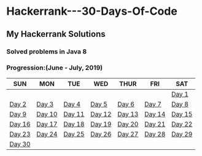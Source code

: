 # Hackerrank---30-Days-Of-Code
## My Hackerrank Solutions
### Solved problems in Java 8 

### Progression:(June - July, 2019)

SUN | MON | TUE | WED | THUR | FRI | SAT
--- | --- | --- | --- | --- | --- | ---
    |     |     |     |     |     | [Day 1]()
[Day 2]() | [Day 3]() | [Day 4]() | [Day 5]() | [Day 6]() | [Day 7]() | [Day 8]() 
[Day 9]() | [Day 10]() | [Day 11]() | [Day 12]() | [Day 13]() | [Day 14]() | [Day 15]() 
[Day 16]() | [Day 17]() | [Day 18]() | [Day 19]() | [Day 20]() | [Day 21]() | [Day 22]() 
[Day 23]() | [Day 24]() | [Day 25]() | [Day 26]() | [Day 27]() | [Day 28]() | [Day 29]()
[Day 30]() |   |   |   |   |   |  
